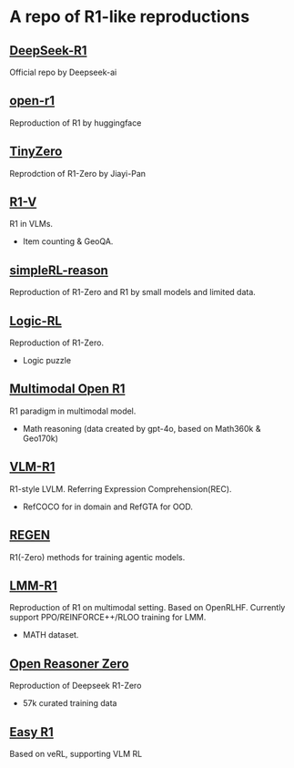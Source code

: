 # A repo of R1-like reproductions

## [DeepSeek-R1](https://github.com/deepseek-ai/DeepSeek-R1)
Official repo by Deepseek-ai

## [open-r1](https://github.com/huggingface/open-r1)
Reproduction of R1 by huggingface

## [TinyZero](https://github.com/Jiayi-Pan/TinyZero)
Reprodction of R1-Zero by Jiayi-Pan

## [R1-V](https://github.com/Deep-Agent/R1-V)
R1 in VLMs. 
- Item counting & GeoQA.

## [simpleRL-reason](https://github.com/hkust-nlp/simpleRL-reason)
Reproduction of R1-Zero and R1 by small models and limited data.

## [Logic-RL](https://github.com/Unakar/Logic-RL)
Reproduction of R1-Zero. 
- Logic puzzle

## [Multimodal Open R1](https://github.com/EvolvingLMMs-Lab/open-r1-multimodal)
R1 paradigm in multimodal model. 
- Math reasoning (data created by gpt-4o, based on Math360k & Geo170k)

## [VLM-R1](https://github.com/EvolvingLMMs-Lab/open-r1-multimodal)
R1-style LVLM. Referring Expression Comprehension(REC). 
- RefCOCO for in domain and RefGTA for OOD.

## [REGEN](https://github.com/EvolvingLMMs-Lab/open-r1-multimodal)
R1(-Zero) methods for training agentic models.

## [LMM-R1](https://github.com/TideDra/lmm-r1)
Reproduction of R1 on multimodal setting. Based on OpenRLHF. Currently support PPO/REINFORCE++/RLOO training for LMM. 
- MATH dataset.

## [Open Reasoner Zero](https://github.com/Open-Reasoner-Zero/Open-Reasoner-Zero)
Reproduction of Deepseek R1-Zero
- 57k curated training data

## [Easy R1](https://github.com/hiyouga/EasyR1)
Based on veRL, supporting VLM RL